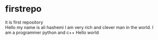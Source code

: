# firstrepo
it is first repository\
Hello my name is ali hashemi
I am very rich and clever man in the world.
I am a programmer python and c++
Hello world
